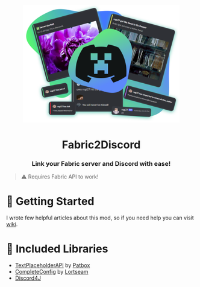 <div align="center">
<img src="https://raw.githubusercontent.com/rogi27/Fabric2Discord/1.19/.github/banner.png" height="312" />

# Fabric2Discord
### Link your Fabric server and Discord with ease!
</div>

> ⚠️ Requires Fabric API to work!

# 📖 Getting Started
I wrote few helpful articles about this mod, so if you need help you can visit [wiki](https://github.com/rogi27/Fabric2Discord/wiki#-getting-started=).

# 💖 Included Libraries
- [TextPlaceholderAPI](https://github.com/Patbox/TextPlaceholderAPI) by [Patbox](https://github.com/Patbox)
- [CompleteConfig](https://gitlab.com/Lortseam/completeconfig) by [Lortseam](https://gitlab.com/Lortseam)
- [Discord4J](https://discord4j.com/)